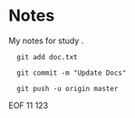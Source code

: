 # Notes
My notes for study .
```
  git add doc.txt

  git commit -m "Update Docs"

  git push -u origin master
```
EOF
11
123
